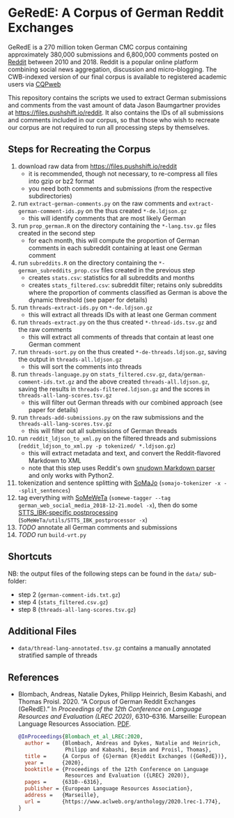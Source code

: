 # GeRedE: A Corpus of German Reddit Exchanges
GeRedE is a 270 million token German CMC corpus containing
approximately 380,000 submissions and 6,800,000 comments posted on
[Reddit](https://www.reddit.com) between 2010 and 2018. Reddit is a
popular online platform combining social news aggregation, discussion
and micro-blogging. The CWB-indexed version of our final corpus is
available to registered academic users via
[CQPweb](https://corpora.linguistik.uni-erlangen.de/cqpweb/gerede_v1)

This repository contains the scripts we used to extract German
submissions and comments from the vast amount of data Jason
Baumgartner provides at https://files.pushshift.io/reddit. It also
contains the IDs of all submissions and comments included in our
corpus, so that those who wish to recreate our corpus are not required
to run all processing steps by themselves.

## Steps for Recreating the Corpus
1. download raw data from https://files.pushshift.io/reddit
   - it is recommended, though not necessary, to re-compress all files
   into gzip or bz2 format
   - you need both comments and submissions (from the respective subdirectories)
2. run `extract-german-comments.py` on the raw comments and
   `extract-german-comment-ids.py` on the thus created
   `*-de.ldjson.gz`
   - this will identify comments that are most likely German
3. run `prop_german.R` on the directory containing the `*-lang.tsv.gz`
   files created in the second step
   - for each month, this will compute the proportion of German
     comments in each subreddit containing at least one German
     comment
4. run `subreddits.R` on the directory containing the
   `*-german_subreddits_prop.csv` files created in the previous step
   - creates `stats.csv`: statistics for all subreddits and months
   - creates `stats_filtered.csv`: subreddit filter; retains only
     subreddits where the proportion of comments classified as German
     is above the dynamic threshold (see paper for details)
5. run `threads-extract-ids.py` on `*-de.ldjson.gz`
   - this will extract all threads IDs with at least one German
     comment
6. run `threads-extract.py` on the thus created
   `*-thread-ids.tsv.gz` and the raw comments
   - this will extract all comments of threads that contain at least
     one German comment
7. run `threads-sort.py` on the thus created `*-de-threads.ldjson.gz`,
   saving the output in `threads-all.ldjson.gz`
   - this will sort the comments into threads
8. run `threads-language.py` on `stats_filtered.csv.gz`,
   `data/german-comment-ids.txt.gz` and the above created
   `threads-all.ldjson.gz`, saving the results in
   `threads-filtered.ldjson.gz` and the scores in
   `threads-all-lang-scores.tsv.gz`
   - this will filter out German threads with our combined approach
     (see paper for details)
9. run `threads-add-submissions.py` on the raw submissions and the
   `threads-all-lang-scores.tsv.gz`
   - this will filter out all submissions of German threads
10. run `reddit_ldjson_to_xml.py` on the filtered threads and
    submissions (`reddit_ldjson_to_xml.py -p tokenized/ *.ldjson.gz`)
    - this will extract metadata and text, and convert the
      Reddit-flavored Markdown to XML
    - note that this step uses Reddit's own [snudown Markdown
      parser](https://github.com/reddit/snudown/) and only works with
      Python2.
11. tokenization and sentence splitting with [SoMaJo](https://github.com/tsproisl/SoMaJo) (`somajo-tokenizer -x --split_sentences`)
12. tag everything with
    [SoMeWeTa](https://github.com/tsproisl/SoMeWeTa) (`somewe-tagger
    --tag german_web_social_media_2018-12-21.model -x`), then do some
    [STTS_IBK-specific
    postprocessing](https://github.com/tsproisl/SoMeWeTa/blob/master/utils/STTS_IBK_postprocessor)
    (`SoMeWeTa/utils/STTS_IBK_postprocessor -x`)
13. *TODO* annotate all German comments and submissions
14. *TODO* run `build-vrt.py`

## Shortcuts
NB: the output files of the following steps can be found in the
`data/` sub-folder:
- step 2 (`german-comment-ids.txt.gz`)
- step 4 (`stats_filtered.csv.gz`)
- step 8 (`threads-all-lang-scores.tsv.gz`)


## Additional Files
- `data/thread-lang-annotated.tsv.gz` contains a manually annotated
  stratified sample of threads


## References

- Blombach, Andreas, Natalie Dykes, Philipp Heinrich, Besim Kabashi,
  and Thomas Proisl. 2020. “A Corpus of German Reddit Exchanges
  (GeRedE).” In *Proceedings of the 12th Conference on Language
  Resources and Evaluation (LREC 2020)*, 6310–6316. Marseille:
  European Language Resources Association.
  [PDF](https://www.aclweb.org/anthology/2020.lrec-1.774.pdf).

  ```bibtex
  @InProceedings{Blombach_et_al_LREC:2020,
    author =    {Blombach, Andreas and Dykes, Natalie and Heinrich,
                 Philipp and Kabashi, Besim and Proisl, Thomas},
    title =     {A Corpus of {G}erman {R}eddit Exchanges ({GeRedE})},
    year =      {2020},
    booktitle = {Proceedings of the 12th Conference on Language
                 Resources and Evaluation ({LREC} 2020)},
    pages =     {6310--6316},
    publisher = {European Language Resources Association},
    address =   {Marseille},
    url =       {https://www.aclweb.org/anthology/2020.lrec-1.774},
  }
  ```
